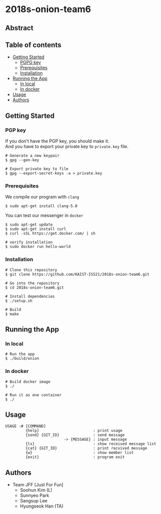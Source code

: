 # 2018s-onion-team6

## Abstract

## Table of contents
* [Getting Started](#getting-started)
  * [PGPG key](#gpg-key)
  * [Prerequisites](#prerequisites)
  * [Installation](#installation)
* [Running the App](#getting-started)
  * [In local](#in-local)
  * [In docker](#in-docker)
* [Usage](#usage)
* [Authors](#authors)

## Getting Started

### PGP key

If you don't have the PGP key, you should make it. </br>
And you have to export your private key to `private.key` file.

```
# Generate a new keypair
$ gpg --gen-key

# Export private key to file
$ gpg --export-secret-keys -a > private.key
```

### Prerequisites

We compile our program with `clang`

```
$ sudo apt-get install clang-5.0
```

You can test our messenger in `docker`

```
$ sudo apt-get update
$ sudo apt-get install curl
$ curl -sSL https://get.docker.com/ | sh

# verify installation
$ sudo docker run hello-world
```

### Installation

```
# Clone this repository
$ git clone https://github.com/KAIST-IS521/2018s-onion-team6.git

# Go into the repository
$ cd 2018s-onion-team6.git

# Install dependencies
$ ./setup.sh

# Build 
$ make
```

## Running the App

### In local

```
# Run the app
$ ./build/onion
```

### In docker

```
# Build docker image
$ ./

# Run it as one container
$ ./
```

## Usage

```
USAGE :# [COMMAND]
         {help}                        : print usage
         {send} {GIT_ID}               : send message
                          -> {MESSAGE} : input message
         {ls}                          : show received message list 
         {cat} {GIT_ID}                : print recvived message
         {w}                           : show member list
         {exit}                        : program exit
```

## Authors
 * Team JFF [Just For Fun]
   * Soohun Kim (L)
   * Sunnyeo Park
   * Sangsup Lee
   * Hyungseok Han (TA)